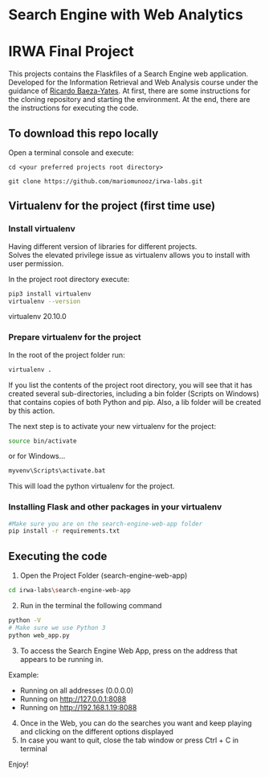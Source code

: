 # Search Engine with Web Analytics
# IRWA Final Project

This projects contains the  Flaskfiles of a Search Engine web application.
Developed for the Information Retrieval and Web Analysis course under the guidance of [Ricardo Baeza-Yates](https://users.dcc.uchile.cl/~rbaeza/index.html).
At first, there are some instructions for the cloning repository and starting the
environment. At the end, there are the instructions for executing the code.

## To download this repo locally

Open a terminal console and execute:

```
cd <your preferred projects root directory>

git clone https://github.com/mariomunooz/irwa-labs.git
```


## Virtualenv for the project (first time use)
### Install virtualenv
Having different version of libraries for different projects.  
Solves the elevated privilege issue as virtualenv allows you to install with user permission.

In the project root directory execute:
```bash
pip3 install virtualenv
virtualenv --version
```
virtualenv 20.10.0

### Prepare virtualenv for the project
In the root of the project folder run:
```bash
virtualenv .
```

If you list the contents of the project root directory, you will see that it has created several sub-directories, including a bin folder (Scripts on Windows) that contains copies of both Python and pip. Also, a lib folder will be created by this action.

The next step is to activate your new virtualenv for the project:

```bash
source bin/activate
```

or for Windows...
```cmd
myvenv\Scripts\activate.bat
```

This will load the python virtualenv for the project.

### Installing Flask and other packages in your virtualenv
```bash
#Make sure you are on the search-engine-web-app folder
pip install -r requirements.txt
```


## Executing the code
1. Open the Project Folder (search-engine-web-app)
```bash
cd irwa-labs\search-engine-web-app
```
2. Run in the terminal the following command
```bash
python -V
# Make sure we use Python 3
python web_app.py
```
3. To access the Search Engine Web App, press on the address that appears to be running in.

Example:
 * Running on all addresses (0.0.0.0)
 * Running on http://127.0.0.1:8088
 * Running on http://192.168.1.19:8088

4. Once in the Web, you can do the searches you want and keep playing and clicking on the different options displayed
5. In case you want to quit, close the tab window or press Ctrl + C in terminal

Enjoy!




